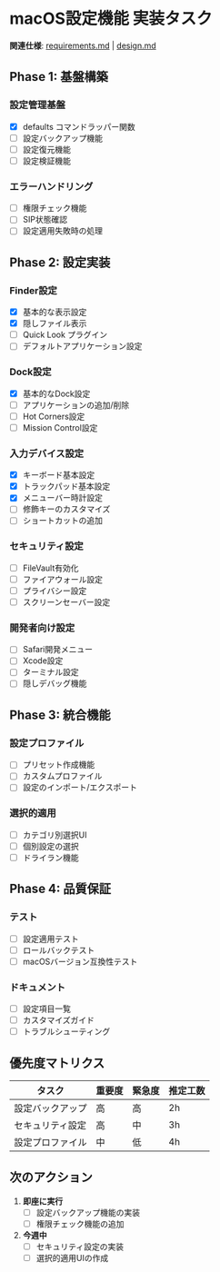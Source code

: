 # macOS設定機能 実装タスク

**関連仕様**: [requirements.md](./requirements.md) | [design.md](./design.md)

## Phase 1: 基盤構築

### 設定管理基盤
- [x] defaults コマンドラッパー関数
- [ ] 設定バックアップ機能
- [ ] 設定復元機能
- [ ] 設定検証機能

### エラーハンドリング
- [ ] 権限チェック機能
- [ ] SIP状態確認
- [ ] 設定適用失敗時の処理

## Phase 2: 設定実装

### Finder設定
- [x] 基本的な表示設定
- [x] 隠しファイル表示
- [ ] Quick Look プラグイン
- [ ] デフォルトアプリケーション設定

### Dock設定
- [x] 基本的なDock設定
- [ ] アプリケーションの追加/削除
- [ ] Hot Corners設定
- [ ] Mission Control設定

### 入力デバイス設定
- [x] キーボード基本設定
- [x] トラックパッド基本設定
- [x] メニューバー時計設定
- [ ] 修飾キーのカスタマイズ
- [ ] ショートカットの追加

### セキュリティ設定
- [ ] FileVault有効化
- [ ] ファイアウォール設定
- [ ] プライバシー設定
- [ ] スクリーンセーバー設定

### 開発者向け設定
- [ ] Safari開発メニュー
- [ ] Xcode設定
- [ ] ターミナル設定
- [ ] 隠しデバッグ機能

## Phase 3: 統合機能

### 設定プロファイル
- [ ] プリセット作成機能
- [ ] カスタムプロファイル
- [ ] 設定のインポート/エクスポート

### 選択的適用
- [ ] カテゴリ別選択UI
- [ ] 個別設定の選択
- [ ] ドライラン機能

## Phase 4: 品質保証

### テスト
- [ ] 設定適用テスト
- [ ] ロールバックテスト
- [ ] macOSバージョン互換性テスト

### ドキュメント
- [ ] 設定項目一覧
- [ ] カスタマイズガイド
- [ ] トラブルシューティング

## 優先度マトリクス

| タスク | 重要度 | 緊急度 | 推定工数 |
|--------|--------|--------|----------|
| 設定バックアップ | 高 | 高 | 2h |
| セキュリティ設定 | 高 | 中 | 3h |
| 設定プロファイル | 中 | 低 | 4h |

## 次のアクション

1. **即座に実行**
   - [ ] 設定バックアップ機能の実装
   - [ ] 権限チェック機能の追加

2. **今週中**
   - [ ] セキュリティ設定の実装
   - [ ] 選択的適用UIの作成